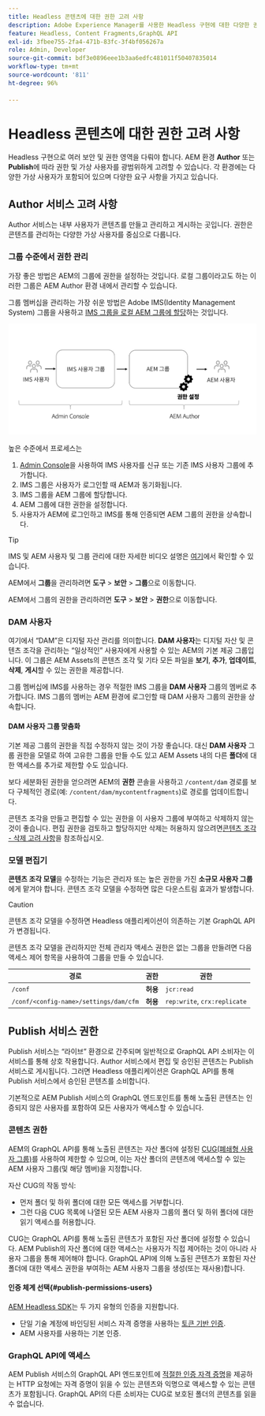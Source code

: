 ```yaml
---
title: Headless 콘텐츠에 대한 권한 고려 사항
description: Adobe Experience Manager를 사용한 Headless 구현에 대한 다양한 권한 및 ACL 고려 사항에 대해 알아봅니다. Author 및 Publish 환경 모두에 필요한 다양한 가상 사용자 및 잠재적 권한 수준을 이해합니다.
feature: Headless, Content Fragments,GraphQL API
exl-id: 3fbee755-2fa4-471b-83fc-3f4bf056267a
role: Admin, Developer
source-git-commit: bdf3e0896eee1b3aa6edfc481011f50407835014
workflow-type: tm+mt
source-wordcount: '811'
ht-degree: 96%

---
```


# Headless 콘텐츠에 대한 권한 고려 사항

Headless 구현으로 여러 보안 및 권한 영역을 다뤄야 합니다. AEM 환경 **Author** 또는 **Publish**&#x200B;에 따라 권한 및 가상 사용자를 광범위하게 고려할 수 있습니다. 각 환경에는 다양한 가상 사용자가 포함되어 있으며 다양한 요구 사항을 가지고 있습니다.

## Author 서비스 고려 사항

Author 서비스는 내부 사용자가 콘텐츠를 만들고 관리하고 게시하는 곳입니다. 권한은 콘텐츠를 관리하는 다양한 가상 사용자를 중심으로 다룹니다.

### 그룹 수준에서 권한 관리

가장 좋은 방법은 AEM의 그룹에 권한을 설정하는 것입니다. 로컬 그룹이라고도 하는 이러한 그룹은 AEM Author 환경 내에서 관리할 수 있습니다.

그룹 멤버십을 관리하는 가장 쉬운 방법은 Adobe IMS(Identity Management System) 그룹을 사용하고 [IMS 그룹을 로컬 AEM 그룹에 할당](https://experienceleague.adobe.com/docs/experience-manager-cloud-service/content/security/ims-support.html#managing-permissions-in-aem)하는 것입니다.

![Admin Console 권한 흐름](assets/admin-console-aem-group-permissions.png)

높은 수준에서 프로세스는

1. [Admin Console](https://adminconsole.adobe.com/)을 사용하여 IMS 사용자를 신규 또는 기존 IMS 사용자 그룹에 추가합니다.
1. IMS 그룹은 사용자가 로그인할 때 AEM과 동기화됩니다.
1. IMS 그룹을 AEM 그룹에 할당합니다.
1. AEM 그룹에 대한 권한을 설정합니다.
1. 사용자가 AEM에 로그인하고 IMS를 통해 인증되면 AEM 그룹의 권한을 상속합니다.

>[!TIP]
>
> IMS 및 AEM 사용자 및 그룹 관리에 대한 자세한 비디오 설명은 [여기](https://experienceleague.adobe.com/docs/experience-manager-learn/cloud-service/accessing/overview.html)에서 확인할 수 있습니다.

AEM에서 **그룹**&#x200B;을 관리하려면 **도구** > **보안** > **그룹**&#x200B;으로 이동합니다.

AEM에서 그룹의 권한을 관리하려면 **도구** > **보안** > **권한**&#x200B;으로 이동합니다.

### DAM 사용자

여기에서 “DAM”은 디지털 자산 관리를 의미합니다. **DAM 사용자**&#x200B;는 디지털 자산 및 콘텐츠 조각을 관리하는 “일상적인” 사용자에게 사용할 수 있는 AEM의 기본 제공 그룹입니다. 이 그룹은 AEM Assets의 콘텐츠 조각 및 기타 모든 파일을 **보기**, **추가**, **업데이트**, **삭제**, **게시**&#x200B;할 수 있는 권한을 제공합니다.

그룹 멤버십에 IMS를 사용하는 경우 적절한 IMS 그룹을 **DAM 사용자** 그룹의 멤버로 추가합니다. IMS 그룹의 멤버는 AEM 환경에 로그인할 때 DAM 사용자 그룹의 권한을 상속합니다.

#### DAM 사용자 그룹 맞춤화

기본 제공 그룹의 권한을 직접 수정하지 않는 것이 가장 좋습니다. 대신 **DAM 사용자** 그룹 권한을 모델로 하여 고유한 그룹을 만들 수도 있고 AEM Assets 내의 다른 **폴더**&#x200B;에 대한 액세스를 추가로 제한할 수도 있습니다.

보다 세분화된 권한을 얻으려면 AEM의 **권한** 콘솔을 사용하고 `/content/dam` 경로를 보다 구체적인 경로(예: `/content/dam/mycontentfragments`)로 경로를 업데이트합니다.

콘텐츠 조각을 만들고 편집할 수 있는 권한을 이 사용자 그룹에 부여하고 삭제하지 않는 것이 좋습니다. 편집 권한을 검토하고 할당하지만 삭제는 허용하지 않으려면[콘텐츠 조각 - 삭제 고려 사항](/help/sites-cloud/administering/content-fragments/delete-considerations.md)을 참조하십시오.

### 모델 편집기

**콘텐츠 조각 모델**&#x200B;을 수정하는 기능은 관리자 또는 높은 권한을 가진 **소규모 사용자 그룹**&#x200B;에게 맡겨야 합니다. 콘텐츠 조각 모델을 수정하면 많은 다운스트림 효과가 발생합니다.

>[!CAUTION]
>
>콘텐츠 조각 모델을 수정하면 Headless 애플리케이션이 의존하는 기본 GraphQL API가 변경됩니다.

콘텐츠 조각 모델을 관리하지만 전체 관리자 액세스 권한은 없는 그룹을 만들려면 다음 액세스 제어 항목을 사용하여 그룹을 만들 수 있습니다.

| 경로 | 권한 | 권한 |
|-----| -------------| ---------|
| `/conf` | **허용** | `jcr:read` |
| `/conf/<config-name>/settings/dam/cfm` | **허용** | `rep:write`, `crx:replicate` |

## Publish 서비스 권한

Publish 서비스는 “라이브” 환경으로 간주되며 일반적으로 GraphQL API 소비자는 이 서비스를 통해 상호 작용합니다. Author 서비스에서 편집 및 승인된 콘텐츠는 Publish 서비스로 게시됩니다. 그러면 Headless 애플리케이션은 GraphQL API를 통해 Publish 서비스에서 승인된 콘텐츠를 소비합니다.

기본적으로 AEM Publish 서비스의 GraphQL 엔드포인트를 통해 노출된 콘텐츠는 인증되지 않은 사용자를 포함하여 모든 사용자가 액세스할 수 있습니다.

### 콘텐츠 권한

AEM의 GraphQL API를 통해 노출된 콘텐츠는 자산 폴더에 설정된 [CUG(폐쇄형 사용자 그룹)](https://experienceleague.adobe.com/docs/experience-manager-learn/assets/advanced/closed-user-groups.html)를 사용하여 제한할 수 있으며, 이는 자산 폴더의 콘텐츠에 액세스할 수 있는 AEM 사용자 그룹(및 해당 멤버)을 지정합니다.

자산 CUG의 작동 방식:

* 먼저 폴더 및 하위 폴더에 대한 모든 액세스를 거부합니다.
* 그런 다음 CUG 목록에 나열된 모든 AEM 사용자 그룹의 폴더 및 하위 폴더에 대한 읽기 액세스를 허용합니다.

CUG는 GraphQL API를 통해 노출된 콘텐츠가 포함된 자산 폴더에 설정할 수 있습니다. AEM Publish의 자산 폴더에 대한 액세스는 사용자가 직접 제어하는 것이 아니라 사용자 그룹을 통해 제어해야 합니다. GraphQL API에 의해 노출된 콘텐츠가 포함된 자산 폴더에 대한 액세스 권한을 부여하는 AEM 사용자 그룹을 생성(또는 재사용)합니다.

#### 인증 체계 선택{#publish-permissions-users}

[AEM Headless SDK](https://github.com/adobe/aem-headless-client-js#create-aemheadless-client)는 두 가지 유형의 인증을 지원합니다.

* 단일 기술 계정에 바인딩된 서비스 자격 증명을 사용하는 [토큰 기반 인증](/help/implementing/developing/introduction/generating-access-tokens-for-server-side-apis.md).
* AEM 사용자를 사용하는 기본 인증.

### GraphQL API에 액세스

AEM Publish 서비스의 GraphQL API 엔드포인트에 [적절한 인증 자격 증명](https://github.com/adobe/aem-headless-client-js#create-aemheadless-client)을 제공하는 HTTP 요청에는 자격 증명이 읽을 수 있는 콘텐츠와 익명으로 액세스할 수 있는 콘텐츠가 포함됩니다. GraphQL API의 다른 소비자는 CUG로 보호된 폴더의 콘텐츠를 읽을 수 없습니다.

